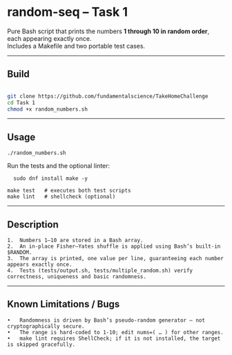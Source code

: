 # random-seq – Task 1

Pure Bash script that prints the numbers **1 through 10 in random order**, each appearing exactly once.  
Includes a Makefile and two portable test cases.

---

## Build
```bash

git clone https://github.com/fundamentalscience/TakeHomeChallenge
cd Task 1
chmod +x random_numbers.sh
```

--- 

## Usage
```
./random_numbers.sh
```
Run the tests and the optional linter:
```
  sudo dnf install make -y
```
```
make test   # executes both test scripts
make lint   # shellcheck (optional)
```
---

## Description
	1.	Numbers 1–10 are stored in a Bash array.
	2.	An in-place Fisher–Yates shuffle is applied using Bash’s built-in $RANDOM.
	3.	The array is printed, one value per line, guaranteeing each number appears exactly once.
	4.	Tests (tests/output.sh, tests/multiple_random.sh) verify correctness, uniqueness and basic randomness.

---

##  Known Limitations / Bugs
	•	Randomness is driven by Bash’s pseudo-random generator — not cryptographically secure.
	•	The range is hard-coded to 1-10; edit nums=( … ) for other ranges.
	•	make lint requires ShellCheck; if it is not installed, the target is skipped gracefully.
